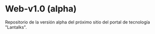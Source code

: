 # Web-v1.0 (alpha)
Repositorio de la versión alpha del próximo sitio del portal de tecnología "Lantalks". 